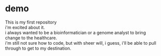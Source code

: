 # demo
This is my first repository
<br>
i'm excited about it. 
<br>
i always wanted to be a bioinformatician or a genome analyst to bring change to the healthcare.
<br>
i'm still not sure how to code, but with sheer will, i guess, i'll be able to pull through to get to my destination. 
